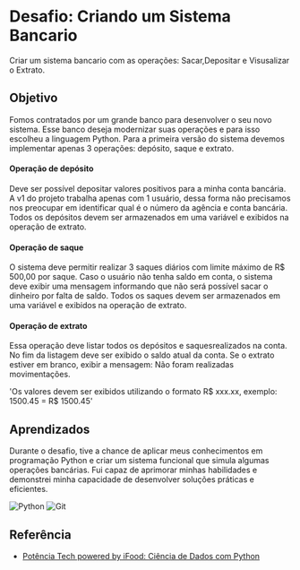 # Desafio: Criando um Sistema Bancario

Criar um sistema bancario com as operações: Sacar,Depositar e Visusalizar o Extrato. 

## Objetivo

Fomos contratados por um grande banco para desenvolver o seu novo sistema. Esse banco deseja modernizar suas operações e para isso escolheu a linguagem Python. Para a primeira versão do sistema devemos implementar apenas 3 operações: depósito, saque e extrato.

#### Operação de depósito
Deve ser possível depositar valores positivos para a minha conta bancária. A v1 do projeto trabalha apenas com 1 usuário, dessa forma não precisamos nos preocupar em identificar qual é o número da agência e conta bancária. Todos os depósitos devem ser armazenados em uma variável e exibidos na operação de extrato.

#### Operação de saque
O sistema deve permitir realizar 3 saques diários com limite máximo de R$ 500,00 por saque. Caso o usuário não tenha saldo em conta, o sistema deve exibir uma mensagem informando que não será possível sacar o dinheiro por falta de saldo. Todos os saques devem ser armazenados em uma variável e exibidos na operação de extrato.

#### Operação de extrato
Essa operação deve listar todos os depósitos e saquesrealizados na conta. No fim da listagem deve ser exibido o saldo atual da conta. Se o extrato estiver em branco, exibir a mensagem: Não foram realizadas movimentações.

'Os valores devem ser exibidos utilizando o formato R$ xxx.xx,
exemplo: 1500.45 = R$ 1500.45'

## Aprendizados

Durante o desafio, tive a chance de aplicar meus conhecimentos em programação Python e criar um sistema funcional que simula algumas operações bancárias. Fui capaz de aprimorar minhas habilidades e demonstrei minha capacidade de desenvolver soluções práticas e eficientes.

![Python](https://img.shields.io/badge/Python-000?style=for-the-badge&logo=python&logoColor=green) 
![Git](https://img.shields.io/badge/Git-000?style=for-the-badge&logo=git&logoColor=E94D5F) 

## Referência

 - [Potência Tech powered by iFood: Ciência de Dados com Python](https://web.dio.me/track/potencia-tech-powered-ifood-ciencias-de-dados-com-python)

